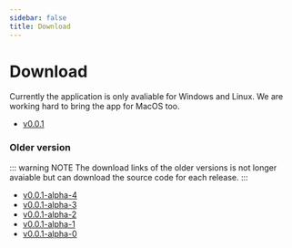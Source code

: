```yaml
---
sidebar: false
title: Download
---
```


# Download

Currently the application is only avaliable for Windows and Linux. We are working hard to bring the app for MacOS too.

* [v0.0.1](v0.0.1/)

### Older version

::: warning NOTE
The download links of the older versions is not longer avaiable but can download the source code for each release.
:::

* [v0.0.1-alpha-4](https://github.com/gitthermal/thermal/releases/tag/v0.0.1-alpha.4)
* [v0.0.1-alpha-3](https://github.com/gitthermal/thermal/releases/tag/v0.0.1-alpha.3)
* [v0.0.1-alpha-2](https://github.com/gitthermal/thermal/releases/tag/v0.0.1-alpha.2)
* [v0.0.1-alpha-1](https://github.com/gitthermal/thermal/releases/tag/v0.0.1-alpha.1)
* [v0.0.1-alpha-0](https://github.com/gitthermal/thermal/releases/tag/v0.0.1-alpha.0)
